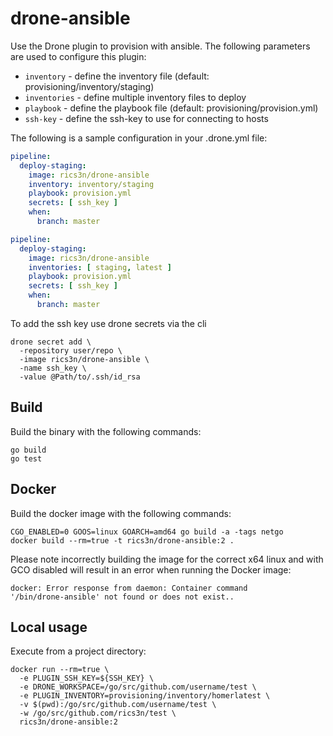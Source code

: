 # drone-ansible

Use the Drone plugin to provision with ansible.
The following parameters are used to configure this plugin:

* `inventory` - define the inventory file (default: provisioning/inventory/staging)
* `inventories` - define multiple inventory files to deploy
* `playbook` - define the playbook file (default: provisioning/provision.yml)
* `ssh-key` - define the ssh-key to use for connecting to hosts

The following is a sample configuration in your .drone.yml file:

```yaml
pipeline:
  deploy-staging:
    image: rics3n/drone-ansible
    inventory: inventory/staging
    playbook: provision.yml
    secrets: [ ssh_key ]
    when:
      branch: master
```

```yaml
pipeline:
  deploy-staging:
    image: rics3n/drone-ansible
    inventories: [ staging, latest ]
    playbook: provision.yml
    secrets: [ ssh_key ]
    when:
      branch: master
```

To add the ssh key use drone secrets via the cli

```
drone secret add \
  -repository user/repo \
  -image rics3n/drone-ansible \
  -name ssh_key \
  -value @Path/to/.ssh/id_rsa
```

## Build

Build the binary with the following commands:

```
go build
go test
```

## Docker

Build the docker image with the following commands:

```
CGO_ENABLED=0 GOOS=linux GOARCH=amd64 go build -a -tags netgo
docker build --rm=true -t rics3n/drone-ansible:2 .
```

Please note incorrectly building the image for the correct x64 linux and with
GCO disabled will result in an error when running the Docker image:

```
docker: Error response from daemon: Container command
'/bin/drone-ansible' not found or does not exist..
```

## Local usage

Execute from a project directory:

```
docker run --rm=true \
  -e PLUGIN_SSH_KEY=${SSH_KEY} \
  -e DRONE_WORKSPACE=/go/src/github.com/username/test \
  -e PLUGIN_INVENTORY=provisioning/inventory/homerlatest \
  -v $(pwd):/go/src/github.com/username/test \
  -w /go/src/github.com/rics3n/test \
  rics3n/drone-ansible:2
```
